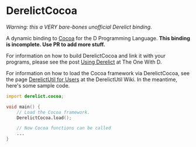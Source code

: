 DerelictCocoa
=============

*Warning: this a VERY bare-bones unofficial Derelict binding.*

A dynamic binding to [Cocoa](https://en.wikipedia.org/wiki/Cocoa_(API)) for the D Programming Language. **This binding is incomplete. Use PR to add more stuff.**

For information on how to build DerelictCocoa and link it with your programs, please see the post [Using Derelict](http://dblog.aldacron.net/derelict-help/using-derelict/) at The One With D.

For information on how to load the Cocoa framework via DerelictCocoa, see the page [DerelictUtil for Users](https://github.com/DerelictOrg/DerelictUtil/wiki/DerelictUtil-for-Users) at the DerelictUtil Wiki. In the meantime, here's some sample code.

```D
import derelict.cocoa;

void main() {
    // Load the Cocoa framework.
    DerelictCocoa.load();

    // Now Cocoa functions can be called
    ...
}
```

